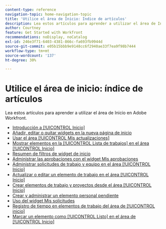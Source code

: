 ```yaml
---
content-type: reference
navigation-topic: home-navigation-topic
title: 'Utilice el área de Inicio: Índice de artículos'
description: Lea estos artículos para aprender a utilizar el área de Inicio en Adobe Workfront.
author: Courtney
feature: Get Started with Workfront
recommendations: noDisplay, noCatalog
exl-id: 246e3f71-6403-4381-866c-fa693fb9944d
source-git-commit: e05b15bbb9e9148cc6f2940ae33f7ea9f98b7444
workflow-type: tm+mt
source-wordcount: '137'
ht-degree: 30%

---
```


# Utilice el área de inicio: índice de artículos

<!--Audited: 12/2024-->

Lea estos artículos para aprender a utilizar el área de Inicio en Adobe Workfront.

* [Introducción a [!UICONTROL Inicio]](../../../workfront-basics/using-home/using-the-home-area/get-started-with-home.md)
* [Añadir, editar o quitar widgets en la nueva página de inicio](/help/quicksilver/workfront-basics/using-home/using-the-home-area/add-edit-remove-widgets-in-new-home.md)
* [Usar el área [!UICONTROL Mis actualizaciones]](../../../workfront-basics/using-home/using-the-home-area/my-updates-area.md)
* [Mostrar elementos en la [!UICONTROL Lista de trabajos] en el área [!UICONTROL Inicio]](../../../workfront-basics/using-home/using-the-home-area/display-items-in-home-work-list.md)
* [Resumen de filtros de widget de inicio](/help/quicksilver/workfront-basics/using-home/using-the-home-area/widget-filter-overview-home.md)
* [Administrar las aprobaciones con el widget Mis aprobaciones](/help/quicksilver/workfront-basics/using-home/using-the-home-area/my-approvals-widget.md)
* [Administrar solicitudes de trabajo y equipo en el área [!UICONTROL Inicio]](../../../workfront-basics/using-home/using-the-home-area/manage-work-and-team-requests-home.md)
* [Actualizar o editar un elemento de trabajo en el área [!UICONTROL Inicio]](../../../workfront-basics/using-home/using-the-home-area/update-and-edit-work-item-home.md)
* [Crear elementos de trabajo y proyectos desde el área [!UICONTROL Inicio]](../../../workfront-basics/using-home/using-the-home-area/create-work-items-in-home.md)
* [Crear y administrar un elemento personal pendiente](/help/quicksilver/workfront-basics/using-home/using-the-home-area/manage-to-do-in-home.md)
* [Uso del widget Mis solicitudes](/help/quicksilver/workfront-basics/using-home/using-the-home-area/my-requests-widget.md)
* [Registro de tiempo en elementos de trabajo del área de [!UICONTROL inicio]](../../../workfront-basics/using-home/using-the-home-area/log-time-on-work-item-in-home.md)
* [Marcar un elemento como [!UICONTROL Listo] en el área de [!UICONTROL Inicio]](../../../workfront-basics/using-home/using-the-home-area/mark-item-done-in-home.md)
